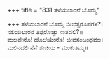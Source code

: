 +++
title = "831 ತಳೆಯಲಾರನೆ ಬೊಮ್ಮ"

+++
ತಳೆಯಲಾರನೆ ಬೊಮ್ಮ ಬೀಭತ್ಸರೂಪಗಳ?।  
ನಲಿಯಲಾರನೆ ತಿಪ್ಪೆರೊಚ್ಚು ನಾತದಲಿ?॥  
ಮಲವೇನೊ! ಹೊಲೆಯೇನೊ! ಜೀವಸಂಬಂಧವಲ।  
ಮಲಿನದಲಿ ನೆನೆ ಶುಚಿಯ - ಮಂಕುತಿಮ್ಮ॥  
